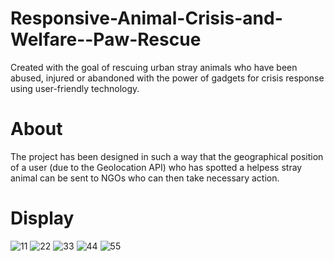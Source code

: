 # Responsive-Animal-Crisis-and-Welfare--Paw-Rescue
Created with the goal of rescuing urban stray animals who have been abused, injured or abandoned with the power of gadgets for crisis response using user-friendly technology.

# About
The project has been designed in such a way that the geographical position of a user (due to the Geolocation API) who has spotted a helpess stray animal can be sent to NGOs who can then take necessary action. 

# Display
![11](https://user-images.githubusercontent.com/73905298/127763151-832f2536-58f2-4b16-81fb-5d36dbc5eb26.jpeg)
![22](https://user-images.githubusercontent.com/73905298/127763157-f26382bc-a609-433c-85d7-54cdfc579ea1.jpeg)
![33](https://user-images.githubusercontent.com/73905298/127763164-6e6f08ea-2a77-4215-afca-406d74ae093c.jpeg)
![44](https://user-images.githubusercontent.com/73905298/127763165-25eaef19-093c-4a56-9cd0-696033c3020a.jpeg)
![55](https://user-images.githubusercontent.com/73905298/127763167-1a9c681e-acdd-41cd-a9db-9765e77eae9c.jpeg)


